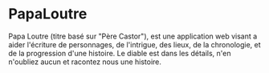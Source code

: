 # PapaLoutre
Papa Loutre (titre basé sur "Père Castor"), est une application web visant a aider l'écriture de personnages, de l'intrigue, des lieux, de la  chronologie, et de la progression d'une histoire. Le diable est dans les détails, n'en n'oubliez aucun et racontez nous une histoire.
